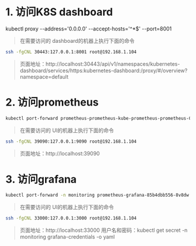 # 1. 访问K8S dashboard
kubectl proxy --address='0.0.0.0'  --accept-hosts='^*$' --port=8001

> 在需要访问的 dashboard的机器上执行下面的命令
```bash
ssh -fgCNL 30443:127.0.0.1:8001 root@192.168.1.104
```
> 页面地址：http://localhost:30443/api/v1/namespaces/kubernetes-dashboard/services/https:kubernetes-dashboard:/proxy/#/overview?namespace=default

# 2. 访问prometheus
```bash
kubectl port-forward prometheus-prometheus-kube-prometheus-prometheus-0 9090
```

> 在需要访问的 UI的机器上执行下面的命令
```bash
ssh -fgCNL 39090:127.0.0.1:9090 root@192.168.1.104
```
> 页面地址：http://localhost:39090

# 3. 访问grafana

```bash
kubectl port-forward -n monitoring prometheus-grafana-85b4dbb556-8v8dw 3000
```
> 在需要访问的 UI的机器上执行下面的命令
```bash
ssh -fgCNL 33000:127.0.0.1:3000 root@192.168.1.104
```
> 页面地址：http://localhost:33000
> 用户名和密码：kubectl get secret -n monitoring grafana-credentials -o yaml
